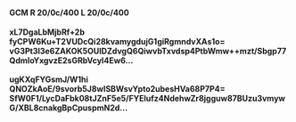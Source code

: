 #### GCM R 20/0c/400 L 20/0c/400
**xL7DgaLbMjbRf+2b**<br/>**fyCPW6Ku+T2VUDcQi28kvamygdujG1giRgmndvXAs1o=**<br/>**vG3Pt3l3e6ZAKOK5OUlDZdvgQ6QiwvbTxvdsp4PtbWmw++mzt/Sbgp77QdmIoYxgvzE2sGRbVcyI4Ew6...**<br/><br/>
**ugKXqFYGsmJ/W1hi**<br/>**QNOZkAoE/9svorb5J8wISBWsvYpto2ubesHVa68P7P4=**<br/>**SfW0F1/LycDaFbk08tJZnF5e5/FYElufz4NdehwZr8jgguw87BUzu3vmywG/XBL8cnakgBpCpuspmN2d...**
